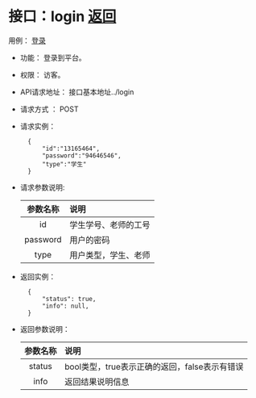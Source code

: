 <!-- markdownlint-disable MD033-->
<!-- 禁止MD033类型的警告 https://www.npmjs.com/package/markdownlint -->

# 接口：login  [返回](../README.md)
用例： [登录](../用例/登录.md)
- 功能：
    登录到平台。
    
- 权限：
    访客。    
    
- API请求地址： 
    接口基本地址../login

- 请求方式 ：
    POST

- 请求实例：

        {
            "id":"13165464",
            "password":"94646546",
            "type":"学生"
        }
        
- 请求参数说明:        

  |参数名称|说明|
  |:---------:|:--------------------------------------------------------|      
  |id|学生学号、老师的工号|
  |password|用户的密码| 
  |type|用户类型，学生、老师|
  
- 返回实例：

        { 
            "status": true,
            "info": null,    
        }
 
- 返回参数说明：    
 
  |参数名称|说明|
  |:---------:|:--------------------------------------------------------|      
  |status|bool类型，true表示正确的返回，false表示有错误|
  |info|返回结果说明信息|
